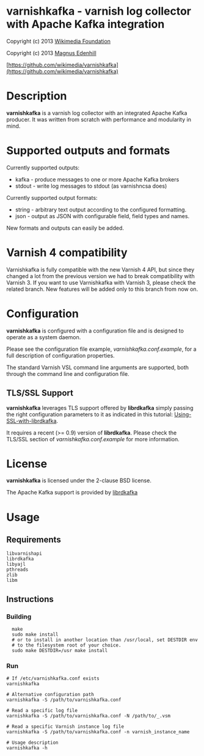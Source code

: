 varnishkafka - varnish log collector with Apache Kafka integration
==================================================================

Copyright (c) 2013 [Wikimedia Foundation](http://www.wikimedia.org)

Copyright (c) 2013 [Magnus Edenhill](http://www.edenhill.se/)

[https://github.com/wikimedia/varnishkafka](https://github.com/wikimedia/varnishkafka)

# Description

**varnishkafka** is a varnish log collector with an integrated Apache Kafka
producer.
It was written from scratch with performance and modularity in mind.

# Supported outputs and formats

Currently supported outputs:

 * kafka  - produce messages to one or more Apache Kafka brokers
 * stdout - write log messages to stdout (as varnishncsa does)

Currently supported output formats:

 * string - arbitrary text output according to the configured formatting.
 * json   - output as JSON with configurable field, field types and names.

New formats and outputs can easily be added.

# Varnish 4 compatibility

Varnishkafka is fully compatible with the new Varnish 4 API, but since they changed
a lot from the previous version we had to break compatibility with Varnish 3.
If you want to use Varnishkafka with Varnish 3, please check the related branch.
New features will be added only to this branch from now on.

# Configuration

**varnishkafka** is configured with a configuration file and is designed
to operate as a system daemon.

Please see the configuration file example,
*varnishkafka.conf.example*, for a full description of configuration properties.

The standard Varnish VSL command line arguments are supported, both through
the command line and configuration file.

## TLS/SSL Support

**varnishkafka** leverages TLS support offered by **librdkafka** simply passing
the right configuration parameters to it as indicated in this tutorial:
[Using-SSL-with-librdkafka](https://github.com/edenhill/librdkafka/wiki/Using-SSL-with-librdkafka).

It requires a recent (>= 0.9) version of **librdkafka**. Please check the TLS/SSL section
of *varnishkafka.conf.example* for more information.

# License

**varnishkafka** is licensed under the 2-clause BSD license.


The Apache Kafka support is provided by [librdkafka](https://github.com/edenhill/librdkafka)


# Usage

## Requirements
	libvarnishapi
	librdkafka
	libyajl
	pthreads
	zlib
	libm

## Instructions

### Building

      make
      sudo make install
      # or to install in another location than /usr/local, set DESTDIR env
      # to the filesystem root of your choice.
      sudo make DESTDIR=/usr make install


### Run

    # If /etc/varnishkafka.conf exists
    varnishkafka

    # Alternative configuration path
    varnishkafka -S /path/to/varnishkafka.conf

    # Read a specific log file
    varnishkafka -S /path/to/varnishkafka.conf -N /path/to/_.vsm

    # Read a specific Varnish instance log file
    varnishkafka -S /path/to/varnishkafka.conf -n varnish_instance_name

    # Usage description
    varnishkafka -h
